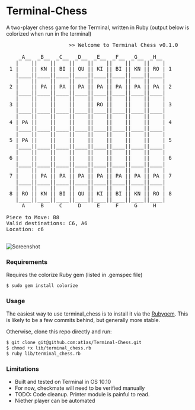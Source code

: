 Terminal-Chess
==============

A two-player chess game for the Terminal, written in Ruby (output below is colorized when run in the terminal)
<pre>
					>> Welcome to Terminal Chess v0.1.0

    _A__  _B__  _C__  _D__  _E__  _F__  _G__  _H__
   |    ||    ||    ||    ||    ||    ||    ||    |
 1 |    || KN || BI || QU || KI || BI || KN || RO | 1
   |____||____||____||____||____||____||____||____|
   |    ||    ||    ||    ||    ||    ||    ||    |
 2 |    || PA || PA || PA || PA || PA || PA || PA | 2
   |____||____||____||____||____||____||____||____|
   |    ||    ||    ||    ||    ||    ||    ||    |
 3 |    ||    ||    ||    || RO ||    ||    ||    | 3
   |____||____||____||____||____||____||____||____|
   |    ||    ||    ||    ||    ||    ||    ||    |
 4 | PA ||    ||    ||    ||    ||    ||    ||    | 4
   |____||____||____||____||____||____||____||____|
   |    ||    ||    ||    ||    ||    ||    ||    |
 5 | PA ||    ||    ||    ||    ||    ||    ||    | 5
   |____||____||____||____||____||____||____||____|
   |    ||    ||    ||    ||    ||    ||    ||    |
 6 |    ||    ||    ||    ||    ||    ||    ||    | 6
   |____||____||____||____||____||____||____||____|
   |    ||    ||    ||    ||    ||    ||    ||    |
 7 |    || PA || PA || PA || PA || PA || PA || PA | 7
   |____||____||____||____||____||____||____||____|
   |    ||    ||    ||    ||    ||    ||    ||    |
 8 | RO || KN || BI || QU || KI || BI || KN || RO | 8
   |____||____||____||____||____||____||____||____|
     A     B     C     D     E     F     G     H

Piece to Move: B8
Valid destinations: C6, A6
Location: c6

</pre>

![Screenshot](http://at1as.github.io/github_repo_assets/terminal_chess.jpg)

### Requirements
Requires the colorize Ruby gem (listed in .gemspec file)
```bash
$ sudo gem install colorize
```
 
### Usage
The easiest way to use terminal_chess is to install it via the [Rubygem](https://rubygems.org/gems/terminal_chess). This is likely to be a few commits behind, but generally more stable.

Otherwise, clone this repo directly and run:
```bash 
$ git clone git@github.com:at1as/Terminal-Chess.git
$ chmod +x lib/terminal_chess.rb
$ ruby lib/terminal_chess.rb
```

### Limitations
* Built and tested on Terminal in OS 10.10
* For now, checkmate will need to be verified manually
* TODO: Code cleanup. Printer module is painful to read.
* Niether player can be automated
